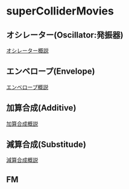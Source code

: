 # superColliderMovies

## オシレーター(Oscillator:発振器)

[オシレーター概説](./osc/)

## エンベロープ(Envelope)

[エンベロープ概説](./env/)

## 加算合成(Additive)

[加算合成概説](./additive/)

## 減算合成(Substitude)

[減算合成概説](./subtractive/)

## FM


## 
